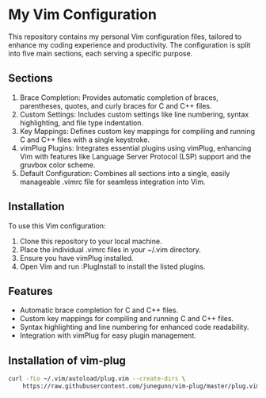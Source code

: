 # My Vim Configuration
This repository contains my personal Vim configuration files, tailored to enhance my coding experience and productivity. The configuration is split into five main sections, each serving a specific purpose.

## Sections
1. Brace Completion: Provides automatic completion of braces, parentheses, quotes, and curly braces for C and C++ files.
2. Custom Settings: Includes custom settings like line numbering, syntax highlighting, and file type indentation.
3. Key Mappings: Defines custom key mappings for compiling and running C and C++ files with a single keystroke.
4. vimPlug Plugins: Integrates essential plugins using vimPlug, enhancing Vim with features like Language Server Protocol (LSP) support and the gruvbox color scheme.
5. Default Configuration: Combines all sections into a single, easily manageable .vimrc file for seamless integration into Vim.

## Installation
To use this Vim configuration:

1. Clone this repository to your local machine.
2. Place the individual .vimrc files in your ~/.vim directory.
3. Ensure you have vimPlug installed.
4. Open Vim and run :PlugInstall to install the listed plugins.

## Features
- Automatic brace completion for C and C++ files.
- Custom key mappings for compiling and running C and C++ files.
- Syntax highlighting and line numbering for enhanced code readability.
- Integration with vimPlug for easy plugin management.

## Installation of vim-plug
```sh
curl -fLo ~/.vim/autoload/plug.vim --create-dirs \
    https://raw.githubusercontent.com/junegunn/vim-plug/master/plug.vim
```
